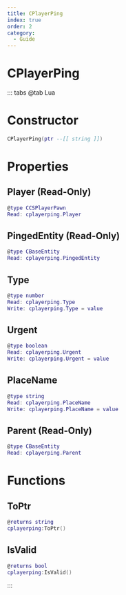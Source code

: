 ```yaml
---
title: CPlayerPing
index: true
order: 2
category:
  - Guide
---
```


# CPlayerPing

::: tabs
@tab Lua
# Constructor
```lua
CPlayerPing(ptr --[[ string ]])
```
# Properties
## Player (Read-Only)
```lua
@type CCSPlayerPawn
Read: cplayerping.Player
```
## PingedEntity (Read-Only)
```lua
@type CBaseEntity
Read: cplayerping.PingedEntity
```
## Type 
```lua
@type number
Read: cplayerping.Type
Write: cplayerping.Type = value
```
## Urgent 
```lua
@type boolean
Read: cplayerping.Urgent
Write: cplayerping.Urgent = value
```
## PlaceName 
```lua
@type string
Read: cplayerping.PlaceName
Write: cplayerping.PlaceName = value
```
## Parent (Read-Only)
```lua
@type CBaseEntity
Read: cplayerping.Parent
```
# Functions
## ToPtr
```lua
@returns string
cplayerping:ToPtr()
```
## IsValid
```lua
@returns bool
cplayerping:IsValid()
```

:::